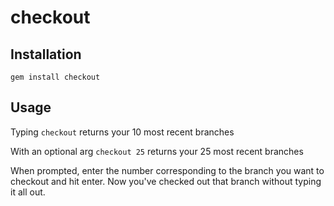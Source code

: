 # checkout

## Installation
`gem install checkout`

## Usage
Typing
`checkout` 
returns your 10 most recent branches

With an optional arg
`checkout 25`
returns your 25 most recent branches

When prompted, enter the number corresponding to the branch you want to checkout and hit enter.
Now you've checked out that branch without typing it all out.
